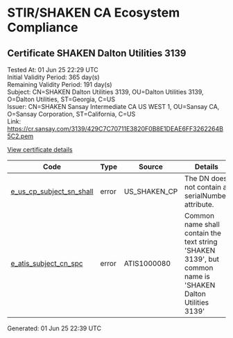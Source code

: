 # STIR/SHAKEN CA Ecosystem Compliance

## Certificate SHAKEN Dalton Utilities 3139

Tested At: 01 Jun 25 22:29 UTC\
Initial Validity Period: 365 day(s)\
Remaining Validity Period: 191 day(s)\
Subject: CN=SHAKEN Dalton Utilities 3139, OU=Dalton Utilities 3139, O=Dalton Utilities, ST=Georgia, C=US\
Issuer: CN=SHAKEN Sansay Intermediate CA US WEST 1, OU=Sansay CA, O=Sansay Corporation, ST=California, C=US\
Link: https://cr.sansay.com/3139/429C7C70711E3820F0B8E1DEAE6FF3262264B5C2.pem

[View certificate details](https://x509.io/?cert=MIIC5TCCAoygAwIBAgIUQpx8cHEeOCDwuOHerm%2FzJiJktcIwCgYIKoZIzj0EAwIwgYUxCzAJBgNVBAYTAlVTMRMwEQYDVQQIDApDYWxpZm9ybmlhMRswGQYDVQQKDBJTYW5zYXkgQ29ycG9yYXRpb24xEjAQBgNVBAsMCVNhbnNheSBDQTEwMC4GA1UEAwwnU0hBS0VOIFNhbnNheSBJbnRlcm1lZGlhdGUgQ0EgVVMgV0VTVCAxMB4XDTI0MTIwOTE0MDczNVoXDTI1MTIwOTE0MDczNVowgYExCzAJBgNVBAYTAlVTMRAwDgYDVQQIDAdHZW9yZ2lhMRkwFwYDVQQKDBBEYWx0b24gVXRpbGl0aWVzMR4wHAYDVQQLDBVEYWx0b24gVXRpbGl0aWVzIDMxMzkxJTAjBgNVBAMMHFNIQUtFTiBEYWx0b24gVXRpbGl0aWVzIDMxMzkwWTATBgcqhkjOPQIBBggqhkjOPQMBBwNCAATb1cq08SNiVy%2FIIak4puTrkSe8lIH9ecty6SaYaNBmpnfPzmcuMVpC2LrRmrP2m4TL7nc85EmjClBdRLIc4HMEo4HbMIHYMBYGCCsGAQUFBwEaBAowCKAGFgQzMTM5MBcGA1UdIAQQMA4wDAYKYIZIAYb%2FCQEBAzAdBgNVHQ4EFgQUN68H9SqAMceH5z5Da6Sdyx3O3UgwHwYDVR0jBBgwFoAUrNOT9UNDzAq%2BRVgXE32SfNzDAUYwRwYDVR0fBEAwPjA8oDqgOIY2aHR0cHM6Ly9hdXRoZW50aWNhdGUtYXBpLmljb25lY3Rpdi5jb20vZG93bmxvYWQvdjEvY3JsMAwGA1UdEwEB%2FwQCMAAwDgYDVR0PAQH%2FBAQDAgeAMAoGCCqGSM49BAMCA0cAMEQCIFCRcdoIazy3YFmZS0B%2BvktuUzyFA1nC19O9UAQhlR2hAiBZi45eRN1NPRXkEgmtnBlGXMkCijr4p%2BURjr%2Bz9gW69w%3D%3D)

| Code | Type | Source | Details |
|------|------|--------|---------|
| [e_us_cp_subject_sn_shall](../../ISSUES/e_us_cp_subject_sn_shall/README.md) | error | US_SHAKEN_CP | The DN does not contain a serialNumber attribute. |
| [e_atis_subject_cn_spc](../../ISSUES/e_atis_subject_cn_spc/README.md) | error | ATIS1000080 | Common name shall contain the text string 'SHAKEN 3139', but common name is 'SHAKEN Dalton Utilities 3139' |


Generated: 01 Jun 25 22:39 UTC